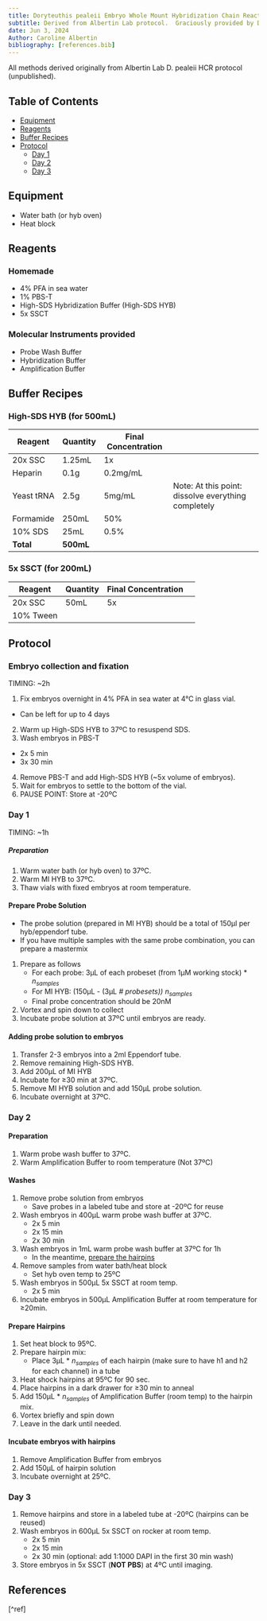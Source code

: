 ```yaml
---
title: Doryteuthis pealeii Embryo Whole Mount Hybridization Chain Reaction (HCR)
subtitle: Derived from Albertin Lab protocol.  Graciously provided by Dr. Jess Stock
date: Jun 3, 2024
Author: Caroline Albertin
bibliography: [references.bib]
---
```


<link href="/styles.css" rel="stylesheet">

All methods derived originally from Albertin Lab D. pealeii HCR protocol (unpublished).

## Table of Contents

- [Equipment](#equipment)
- [Reagents](#reagents)
- [Buffer Recipes](#buffer-recipes)
- [Protocol](#protocol)
  - [Day 1](#day-1)
  - [Day 2](#day-2)
  - [Day 3](#day-3)

## Equipment

- Water bath (or hyb oven)
- Heat block

## Reagents

### Homemade

- 4% PFA in sea water
- 1% PBS-T
- High-SDS Hybridization Buffer (High-SDS HYB)
- 5x SSCT

### Molecular Instruments provided

- Probe Wash Buffer
- Hybridization Buffer
- Amplification Buffer

## Buffer Recipes

### High-SDS HYB (for 500mL)

| Reagent | Quantity | Final Concentration |  |
|---------|----------|---------------------|-------|
| 20x SSC | 1.25mL   | 1x | |
| Heparin | 0.1g     | 0.2mg/mL | |
| Yeast tRNA | 2.5g  | 5mg/mL |<span class="tip">Note:</span> At this point: dissolve everything completely |
| Formamide | 250mL | 50% | |
| 10% SDS | 25mL | 0.5% | |
| **Total** | **500mL** | | |

### 5x SSCT (for 200mL)

| Reagent | Quantity | Final Concentration |  |
|---------|----------|---------------------|-------|
| 20x SSC | 50mL    | 5x | |
| 10% Tween |

## Protocol

### Embryo collection and fixation

<span class="timing">TIMING: ~2h</span>

1. Fix embryos overnight in 4% PFA in sea water at 4°C in glass vial.

- Can be left for up to 4 days

2. Warm up High-SDS HYB to 37ºC to resuspend SDS.
3. Wash embryos in PBS-T

- 2x 5 min
- 3x 30 min

4. Remove PBS-T and add High-SDS HYB (~5x volume of embryos).
5. Wait for embryos to settle to the bottom of the vial.
6. <span class="pause">PAUSE POINT:</span> Store at -20ºC

### Day 1

<span class="timing">TIMING: ~1h</span>

##### Preparation

1. Warm water bath (or hyb oven) to 37ºC.
2. Warm MI HYB to 37ºC.
3. Thaw vials with fixed embryos at room temperature.

#### Prepare Probe Solution

- The probe solution (prepared in MI HYB) should be a total of 150µl per hyb/eppendorf tube.
- If you have multiple samples with the same probe combination, you can prepare a mastermix

1. Prepare as follows
    - For each probe: 3µL of each probeset (from 1µM working stock) * $n_{samples}$
    - For MI HYB: (150µL - (3µL *# probesets))* $n_{samples}$
    - Final probe concentration should be 20nM
1. Vortex and spin down to collect
2. Incubate probe solution at 37ºC until embryos are ready.

#### Adding probe solution to embryos

1. Transfer 2-3 embryos into a 2ml Eppendorf tube.
2. Remove remaining High-SDS HYB.
3. Add 200µL of MI HYB
4. Incubate for ≥30 min at 37ºC.
5. Remove MI HYB solution and add 150µL probe solution.
6. Incubate overnight at 37ºC.

### Day 2

#### Preparation

1. Warm probe wash buffer to 37ºC.
2. Warm Amplification Buffer to room temperature (Not 37ºC)

#### Washes

1. Remove probe solution from embryos
    - Save probes in a labeled tube and store at -20ºC for reuse
2. Wash embryos in 400µL warm probe wash buffer at 37ºC.
    - 2x 5 min
    - 2x 15 min
    - 2x 30 min
3. Wash embryos in 1mL warm probe wash buffer at 37ºC for 1h
    - In the meantime, [prepare the hairpins](#prepare-hairpins)
4. Remove samples from water bath/heat block
    - Set hyb oven temp to 25ºC
5. Wash embryos in 500µL 5x SSCT at room temp.
    - 2x 5 min
6. Incubate embryos in 500µL Amplification Buffer at room temperature for ≥20min.

#### Prepare Hairpins

1. Set heat block to 95ºC.
2. Prepare hairpin mix:
    - Place 3µL * $n_{samples}$ of each hairpin (make sure to have h1 and h2 for each channel) in a tube
3. Heat shock hairpins at 95ºC for 90 sec.
4. Place hairpins in a dark drawer for ≥30 min to anneal
5. Add 150µL * $n_{samples}$ of Amplification Buffer (room temp) to the hairpin mix.
6. Vortex briefly and spin down
7. Leave in the dark until needed.

#### Incubate embryos with hairpins

1. Remove Amplification Buffer from embryos
2. Add 150µL of hairpin solution
3. Incubate overnight at 25ºC.

### Day 3
1. Remove hairpins and store in a labeled tube at -20ºC (hairpins can be reused)
2. Wash embryos in 600µL 5x SSCT on rocker at room temp.
    - 2x 5 min
    - 2x 15 min
    - 2x 30 min (optional: add 1:1000 DAPI in the first 30 min wash)
3. Store embryos in 5x SSCT (**NOT PBS**) at 4ºC until imaging.

## References

[^ref]
